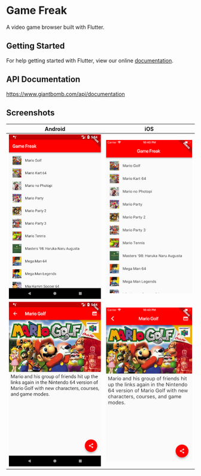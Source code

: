 # Game Freak

A video game browser built with Flutter.

## Getting Started

For help getting started with Flutter, view our online
[documentation](https://flutter.io/).

## API Documentation

https://www.giantbomb.com/api/documentation

## Screenshots

Android             |  iOS
:-------------------------:|:-------------------------:
![game_list_android](screenshots/game_list_android.png)  |  ![game_list_ios](screenshots/game_list_ios.png)
![game_detail_android](screenshots/game_detail_android.png)  |  ![game_detail_ios](screenshots/game_detail_ios.png)

